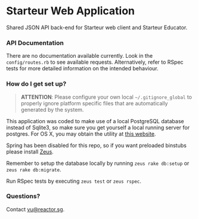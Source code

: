 # Starteur Web Application #

Shared JSON API back-end for Starteur web client and Starteur Educator.

### API Documentation ###

There are no documentation available currently. Look in the `config/routes.rb` to see available requests. Alternatively, refer to RSpec tests for more detailed information on the intended behaviour.

### How do I get set up? ###

> **ATTENTION**: Please configure your own local `~/.gitignore_global` to properly ignore platform specific
> files that are automatically generated by the system.

This application was coded to make use of a local PostgreSQL database instead of Sqlite3, so make sure you get yourself a local running server for postgres. For OS X, you may obtain the utility at [this website](http://postgresapp.com/).

Spring has been disabled for this repo, so if you want preloaded binstubs please install [Zeus](https://github.com/burke/zeus).

Remember to setup the database locally by running `zeus rake db:setup` or `zeus rake db:migrate`.

Run RSpec tests by executing `zeus test` or `zeus rspec`.

### Questions? ###

Contact [vu@reactor.sg](mailto:vu@reactor.sg).
